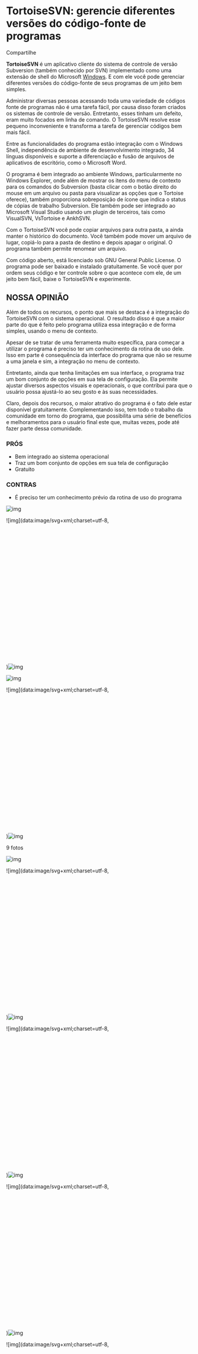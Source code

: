 # TortoiseSVN: gerencie diferentes versões do código-fonte de programas

Compartilhe



**TortoiseSVN** é um aplicativo cliente do sistema de controle de versão Subversion (também conhecido por SVN) implementado como uma extensão de shell do Microsoft [Windows](http://www.techtudo.com.br/tudo-sobre/windows.html). E com ele você pode gerenciar diferentes versões do código-fonte de seus programas de um jeito bem simples.

Administrar diversas pessoas acessando toda uma variedade de códigos fonte de programas não é uma tarefa fácil, por causa disso foram criados os sistemas de controle de versão. Entretanto, esses tinham um defeito, eram muito focados em linha de comando. O TortoiseSVN resolve esse pequeno inconveniente e transforma a tarefa de gerenciar códigos bem mais fácil.

Entre as funcionalidades do programa estão integração com o Windows Shell, independência de ambiente de desenvolvimento integrado, 34 línguas disponíveis e suporte a diferenciação e fusão de arquivos de aplicativos de escritório, como o Microsoft Word.

O programa é bem integrado ao ambiente Windows, particularmente no Windows Explorer, onde além de mostrar os itens do menu de contexto para os comandos do Subversion (basta clicar com o botão direito do mouse em um arquivo ou pasta para visualizar as opções que o Tortoise oferece), também proporciona sobreposição de ícone que indica o status de cópias de trabalho Subversion. Ele também pode ser integrado ao Microsoft Visual Studio usando um plugin de terceiros, tais como VisualSVN, VsTortoise e AnkhSVN.

Com o TortoiseSVN você pode copiar arquivos para outra pasta, a ainda manter o histórico do documento. Você também pode mover um arquivo de lugar, copiá-lo para a pasta de destino e depois apagar o original. O programa também permite renomear um arquivo.

Com código aberto, está licenciado sob GNU General Public License. O programa pode ser baixado e instalado gratuitamente. Se você quer por ordem seus código e ter controle sobre o que acontece com ele, de um jeito bem fácil, baixe o TortoiseSVN e experimente.

## NOSSA OPINIÃO

Além de todos os recursos, o ponto que mais se destaca é a integração do TortoiseSVN com o sistema operacional. O resultado disso é que a maior parte do que é feito pelo programa utiliza essa integração e de forma simples, usando o menu de contexto.

Apesar de se tratar de uma ferramenta muito específica, para começar a utilizar o programa é preciso ter um conhecimento da rotina de uso dele. Isso em parte é consequência da interface do programa que não se resume a uma janela e sim, a integração no menu de contexto.

Entretanto, ainda que tenha limitações em sua interface, o programa traz um bom conjunto de opções em sua tela de configuração. Ela permite ajustar diversos aspectos visuais e operacionais, o que contribui para que o usuário possa ajustá-lo ao seu gosto e às suas necessidades.

Claro, depois dos recursos, o maior atrativo do programa é o fato dele estar disponível gratuitamente. Complementando isso, tem todo o trabalho da comunidade em torno do programa, que possibilita uma série de benefícios e melhoramentos para o usuário final este que, muitas vezes, pode até fazer parte dessa comunidade.

### PRÓS

- Bem integrado ao sistema operacional
- Traz um bom conjunto de opções em sua tela de configuração
- Gratuito

### CONTRAS

- É preciso ter um conhecimento prévio da rotina de uso do programa

![img](https://s2.glbimg.com/t0gqUcx_kU1R1nd5sRj9fJ6U3nA=/648x248/smart/filters:strip_icc()/s.glbimg.com/po/tt2/f/original/2013/09/27/tor02.png)

![img](data:image/svg+xml;charset=utf-8,<svg height="600px" width="800px" xmlns="http://www.w3.org/2000/svg" version="1.1"></svg>)![img](https://s2.glbimg.com/I6vGDc0zgBBqYkKstBLujPEJujI=/800x0/smart/filters:strip_icc()/s.glbimg.com/po/tt2/f/original/2013/09/27/tor02.png)

![img](https://s2.glbimg.com/GsV604ml2Ei4cqAv4OYifok6zXs=/323x182/smart/filters:strip_icc()/s.glbimg.com/po/tt2/f/original/2013/09/27/tor03.png)

![img](data:image/svg+xml;charset=utf-8,<svg height="600px" width="800px" xmlns="http://www.w3.org/2000/svg" version="1.1"></svg>)![img](https://s2.glbimg.com/X33QjlIH2w6NMfbJgykiKCTfKJw=/800x0/smart/filters:strip_icc()/s.glbimg.com/po/tt2/f/original/2013/09/27/tor03.png)

9 fotos

![img](https://s2.glbimg.com/gmjbMB4nnjbEyULKqn_lTB6Pqg4=/323x182/smart/filters:strip_icc()/s.glbimg.com/po/tt2/f/original/2013/09/27/tor05.png)

![img](data:image/svg+xml;charset=utf-8,<svg height="600px" width="800px" xmlns="http://www.w3.org/2000/svg" version="1.1"></svg>)![img](https://s2.glbimg.com/PqzC_kxSs7GA8Zc426UnAYWWP0k=/800x0/smart/filters:strip_icc()/s.glbimg.com/po/tt2/f/original/2013/09/27/tor05.png)

![img](data:image/svg+xml;charset=utf-8,<svg height="600px" width="800px" xmlns="http://www.w3.org/2000/svg" version="1.1"></svg>)![img](https://s2.glbimg.com/Ta1SvxiABmAcd0UGyhHklRPmN1c=/800x0/smart/filters:strip_icc()/s.glbimg.com/po/tt2/f/original/2013/09/27/tor06.png)

![img](data:image/svg+xml;charset=utf-8,<svg height="600px" width="800px" xmlns="http://www.w3.org/2000/svg" version="1.1"></svg>)![img](https://s2.glbimg.com/pgz4KXnOe8OngvVNySZ1U7uRmfY=/800x0/smart/filters:strip_icc()/s.glbimg.com/po/tt2/f/original/2013/09/27/tor08.png)

![img](data:image/svg+xml;charset=utf-8,<svg height="600px" width="800px" xmlns="http://www.w3.org/2000/svg" version="1.1"></svg>)![img](https://s2.glbimg.com/dfoIU26FgDkRNFbDqdtH-qxIwP0=/800x0/smart/filters:strip_icc()/s.glbimg.com/po/tt2/f/original/2013/09/27/tor09.png)

![img](data:image/svg+xml;charset=utf-8,<svg height="600px" width="800px" xmlns="http://www.w3.org/2000/svg" version="1.1"></svg>)![img](https://s2.glbimg.com/JkGQB-MI-PcuEl7gGfwHNnJv2GM=/800x0/smart/filters:strip_icc()/s.glbimg.com/po/tt2/f/original/2013/09/27/tor10.png)

![img](data:image/svg+xml;charset=utf-8,<svg height="600px" width="800px" xmlns="http://www.w3.org/2000/svg" version="1.1"></svg>)![img](https://s2.glbimg.com/vroepyP4Ph7XniFMYOh418EOGsQ=/800x0/smart/filters:strip_icc()/s.glbimg.com/po/tt2/f/original/2013/09/27/tor17.png)

![img](data:image/svg+xml;charset=utf-8,<svg height="600px" width="800px" xmlns="http://www.w3.org/2000/svg" version="1.1"></svg>)![img](https://s2.glbimg.com/Jj7x6WGHMBdPlQVlgC6zHqXPG_E=/800x0/smart/filters:strip_icc()/s.glbimg.com/po/tt2/f/original/2013/09/27/tor01.png)